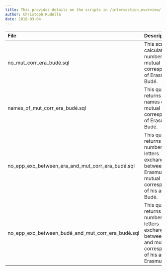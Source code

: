 ```yaml
---
title: This provides details on the scripts in /intersection_overview/
author: Christoph Kudella
date: 2018-03-04
---
```


| File     | Description     |
| :------------- | :------------- |
| no_mut_corr_era_budé.sql       | This script calculates the number of mutual correspondents of Erasmus and Budé.   |
| names_of_mut_corr_era_budé.sql       | This query returns the names of the mutual correspondents of Erasmus and Budé.   |
| no_epp_exc_between_era_and_mut_corr_era_budé.sql       | This query returns the number of letters exchanged between Erasmus and mutual correspondents of his and Budé.   |
| no_epp_exc_between_budé_and_mut_corr_era_budé.sql       | This query returns the number of letters exchanged between Budé and mutual correspondents of his and Erasmus.   |
